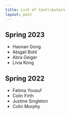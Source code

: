 ```yaml
---
title: List of Contributors
layout: post
---
```

<link rel="stylesheet" href="main.css">

## Spring 2023 

- Haonan Gong
- Abigail Bohl
- Abra Geiger
- Livia Kong

## Spring 2022

- Fatima Yousuf
- Colin Firth
- Justine Singleton
- Colin Murphy
